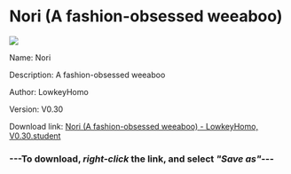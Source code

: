 # Nori (A fashion-obsessed weeaboo)

<img src = "https://raw.githubusercontent.com/Arbiter1223/Daigaku-Gurashi-Custom-Students/master/Students/Files/Nori%20(A%20fashion-obsessed%20weeaboo).png">

Name: Nori

Description: A fashion-obsessed weeaboo

Author: LowkeyHomo

Version: V0.30

Download link: <a href="https://raw.githubusercontent.com/Arbiter1223/Daigaku-Gurashi-Custom-Students/master/Students/Files/Nori%20(A%20fashion-obsessed%20weeaboo)%20-%20LowkeyHomo%2C%20V0.30.student">Nori (A fashion-obsessed weeaboo) - LowkeyHomo, V0.30.student</a>

### ---**To download, _right-click_ the link, and select _"Save as"_**---
